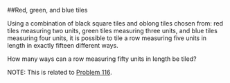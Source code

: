 ##Red, green, and blue tiles

Using a combination of black square tiles and oblong tiles chosen from: red tiles measuring two units, green tiles measuring three units, and blue tiles measuring four units, it is possible to tile a row measuring five units in length in exactly fifteen different ways.

How many ways can a row measuring fifty units in length be tiled?

NOTE: This is related to <a href="problem=116">Problem 116</a>.
